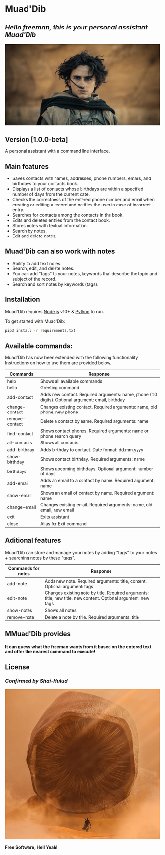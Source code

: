 # Muad'Dib
## _Hello freeman, this is your personal assistant Muad'Dib_

![](img/pol.jpg)

## Version [1.0.0-beta]

A personal assistant with a command line interface.

## Main features

- Saves contacts with names, addresses, phone numbers, emails, and birthdays to your contacts book.
- Displays a list of contacts whose birthdays are within a specified number of days from the current date.
- Checks the correctness of the entered phone number and email when creating or editing a record and notifies the user in case of incorrect entry.
- Searches for contacts among the contacts in the book.
- Edits and deletes entries from the contact book.
- Stores notes with textual information.
- Search by notes.
- Edit and delete notes.

## Muad'Dib can also work with notes

- Ability to add text notes.
- Search, edit, and delete notes.
- You can add "tags" to your notes, keywords that describe the topic and subject of the record.
- Search and sort notes by keywords (tags).

## Installation

Muad'Dib requires [Node.js](https://nodejs.org/) v10+ & [Python](https://www.python.org/) to run.

To get started with Muad'Dib:

```sh
pip3 install -r requirements.txt
```

## Available commands:

Muad'Dib has now been extended with the following functionality.
Instructions on how to use them are provided below.

| Сommands | Response |
| ------ | ------ |
| help | Shows all available commands |
| hello | Greeting command |
| add-contact | Adds new contact. Required arguments: name, phone (10 digits). Optional argument: email, birthday |
| change-contact | Changes existing contact. Required arguments: name, old phone, new phone |
| remove-contact | Delete a contact by name. Required arguments: name |
| find-contact | Shows contact phones. Required arguments: name or phone search query |
| all-contacts | Shows all contacts |
| add-birthday | Adds birthday to contact. Date format: dd.mm.yyyy |
| show-birthday | Shows contact birthday. Required arguments: name |
| birthdays | Shows upcoming birthdays. Optional argument: number of days |
| add-email | Adds an email to a contact by name. Required argument: name |
| show-email | Shows an email of contact by name. Required argument: name |
| change-email | Changes existing email. Required arguments: name, old email, new email |
| exit | Exits assistant |
| close | Alias for Exit command |

## Aditional features

Muad'Dib can store and manage your notes by adding "tags" to your notes + searching notes by these "tags".

| Сommands for notes | Response |
| ------ | ------ |
| add-note | Adds new note. Required arguments: title, content. Optional argument: tags |
| edit-note | Changes existing note by title. Required arguments: title, new title, new content. Optional argument: new tags |
| show-notes | Shows all notes |
| remove-note | Delete a note by title. Required arguments: title |

## MMuad'Dib provides

#### It can guess what the freeman wants from it based on the entered text and offer the nearest command to execute!

## License

### _Confirmed by Shai-Hulud_
![](img/shai-hulud.jpg)

**Free Software, Hell Yeah!**
